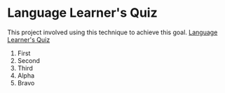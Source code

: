 # Language Learner's Quiz
This project involved using this technique to achieve this goal.
[Language Learner's Quiz](https://github.com/aoschwartz7/LanguageQuiz)

1. First
2. Second
3. Third
  1. Alpha
  2. Bravo
